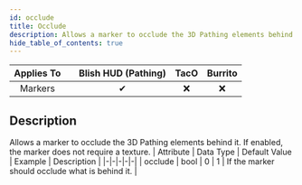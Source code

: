 ```yaml
---
id: occlude
title: Occlude
description: Allows a marker to occlude the 3D Pathing elements behind it.  If enabled, the marker does not require a texture.
hide_table_of_contents: true
---
```

| Applies To | | Blish HUD (Pathing) | TacO | Burrito |
|-|-|-|-|-|
| <center>Markers</center> | | <center>✔</center> | <center>❌</center> | <center>❌</center> |



## Description
Allows a marker to occlude the 3D Pathing elements behind it.  If enabled, the marker does not require a texture.
| Attribute | Data Type | Default Value | Example | Description |
|-|-|-|-|-|
| occlude | bool | 0 | 1 | If the marker should occlude what is behind it. | 


